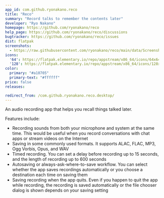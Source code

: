 ```yaml
---
app_id: com.github.ryonakano.reco
title: "Reco"
summary: "Record talks to remember the contents later"
developer: "Ryo Nakano"
homepage: https://github.com/ryonakano/reco
help_page: https://github.com/ryonakano/reco/discussions
bugtracker: https://github.com/ryonakano/reco/issues
dist: flatpak
screenshots:
  - https://raw.githubusercontent.com/ryonakano/reco/main/data/Screenshot.png
icons:
  '64': https://flatpak.elementary.io/repo/appstream/x86_64/icons/64x64/com.github.ryonakano.reco.png
  '128': https://flatpak.elementary.io/repo/appstream/x86_64/icons/128x128/com.github.ryonakano.reco.png
color:
  primary: "#a10705"
  primary-text: "#ffffff"
price: false
releases:

redirect_from: /com.github.ryonakano.reco.desktop/
---
```


<p>An audio recording app that helps you recall things talked later.</p>
<p>Features include:</p>
<ul>
<li>Recording sounds from both your microphone and system at the same time. This would be useful when you record conversations with chat apps or stream videos on the Internet</li>
<li>Saving in some commonly used formats. It supports ALAC, FLAC, MP3, Ogg Vorbis, Opus, and WAV</li>
<li>Timed recording. You can set a delay before recording up to 15 seconds, and the length of recording up to 600 seconds</li>
<li>Autosaving or always-ask-where-to-save workflow. You can select whether the app saves recordings automatically or you choose a destination each time on saving them</li>
<li>Saving recording when the app quits. Even if you happen to quit the app while recording, the recording is saved automatically or the file chooser dialog is shown depends on your saving setting</li>
</ul>